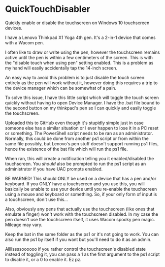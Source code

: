 # QuickTouchDisabler
 Quickly enable or disable the touchscreen on Windows 10 touchscreen devices.

I have a Lenovo Thinkpad X1 Yoga 4th gen. It's a 2-in-1 device that comes with a Wacom pen.

I often like to draw or write using the pen, however the touchscreen remains active until the pen is within a few centimeters of the screen. This is with the "disable touch when using pen" setting enabled. This is a problem as my hand will easily accidentally tap the 14-inch screen. 

An easy way to avoid this problem is to just disable the touch screen entirely as the pen will work without it, however doing this requires a trip to the device manager which can be somewhat of a pain. 

To solve this issue, I have this little script which will toggle the touch screen quickly without having to open Device Manager. I have the .bat file bound to the second button on my thinkpad's pen so I can quickly and easily toggle the touchscreen. 

Uploaded this to GitHub even though it's stupidly simple just in case someone else has a similar situation or I ever happen to lose it in a PC reset or something. The PowerShell script needs to be ran as an administrator. Normally, this could be done from another ps1 script or from within the same file possibly, but Lenovo's pen stuff doesn't support running ps1 files, hence the existence of the bat file which will run the ps1 file. 

When ran, this will create a notification telling you it enabled/disabled the touchscreen. You *should* also be prompted to run the ps1 script as an administrator if you have UAC prompts enabled.

BE WARNED! This should ONLY be used on a device that has a pen and/or keyboard. If you ONLY have a touchscreen and you use this, you will basically be unable to use your device until you re-enable the touchscreen using a mouse and keyboard or something. So, if your only form of input is a touchscreen, don't use this...

Also, obviously any pens that actually use the touchscreen (like ones that emulate a finger) won't work with the touchscreen disabled. In my case the pen doesn't use the touchscreen itself, it uses Wacom spooky pen magic. Mileage may vary.

Keep the bat in the same folder as the ps1 or it's not going to work. You can also run the ps1 by itself if you want but you'll need to do it as an admin. 

Allllssssoooooo if you rather control the touchscreen's disabled state instead of toggling it, you can pass a 1 as the first argument to the ps1 script to disable it, or a 0 to enable it. Ez pz. 
